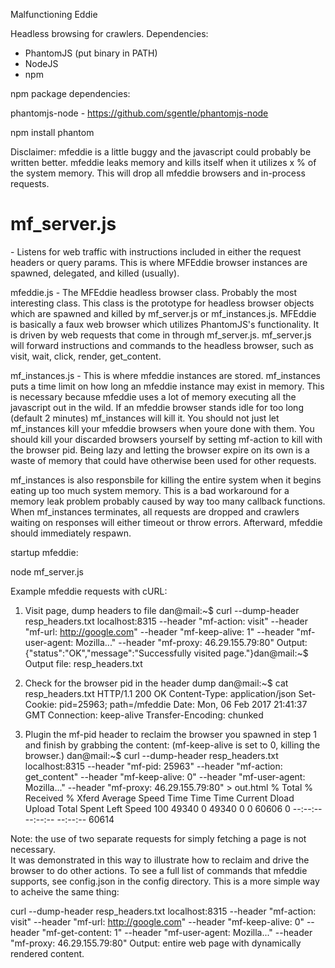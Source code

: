 Malfunctioning Eddie

Headless browsing for crawlers.
Dependencies:
- PhantomJS (put binary in PATH)
- NodeJS
- npm

npm package dependencies:

phantomjs-node - https://github.com/sgentle/phantomjs-node

npm install phantom

Disclaimer: mfeddie is a little buggy and the javascript could probably be written better.
mfeddie leaks memory and kills itself when it utilizes x % of the system memory.  This will
drop all mfeddie browsers and in-process requests.

<h1>mf_server.js</h1> - Listens for web traffic with instructions included in either the request
headers or query params.  This is where MFEddie browser instances are spawned, delegated,
and killed (usually).

mfeddie.js - The MFEddie headless browser class.  Probably the most interesting class.
This class is the prototype for headless browser objects which are spawned and killed
by mf_server.js or mf_instances.js.  MFEddie is basically a faux web browser which 
utilizes PhantomJS's functionality.  It is driven by web requests that come in through
mf_server.js.  mf_server.js will forward instructions and commands to the headless browser,
such as visit, wait, click, render, get_content.

mf_instances.js - This is where mfeddie instances are stored.  mf_instances puts a time limit
on how long an mfeddie instance may exist in memory.  This is necessary because mfeddie
uses a lot of memory executing all the javascript out in the wild.  If
an mfeddie browser stands idle for too long (default 2 minutes) mf_instances 
will kill it.  You should not just let mf_instances kill your mfeddie browsers when 
youre done with them.  You should kill your discarded browsers yourself by 
setting mf-action to kill with the browser pid.   Being lazy and letting the browser 
expire on its own is a waste of memory that could have otherwise been used for other requests.

mf_instances is also responsbile for killing the entire system when it begins
eating up too much system memory. This is a bad workaround for a memory leak problem
probably caused by way too many callback functions.  
When mf_instances terminates, all requests are dropped and crawlers waiting on
responses will either timeout or throw errors.  Afterward, mfeddie should immediately
respawn.

startup mfeddie:

node mf_server.js

Example mfeddie requests with cURL:

1. Visit page, dump headers to file
dan@mail:~$ curl --dump-header resp_headers.txt localhost:8315 --header "mf-action: visit" --header "mf-url: http://google.com" --header "mf-keep-alive: 1" --header "mf-user-agent: Mozilla..." --header "mf-proxy: 46.29.155.79:80" 
Output: {"status":"OK","message":"Successfully visited page."}dan@mail:~$ 
Output file: resp_headers.txt

2. Check for the browser pid in the header dump
dan@mail:~$ cat resp_headers.txt 
HTTP/1.1 200 OK
Content-Type: application/json
Set-Cookie: pid=25963; path=/mfeddie
Date: Mon, 06 Feb 2017 21:41:37 GMT
Connection: keep-alive
Transfer-Encoding: chunked

3. Plugin the mf-pid header to reclaim the browser you spawned in step 1 and finish by grabbing the content:
(mf-keep-alive is set to 0, killing the browser.)
dan@mail:~$ curl --dump-header resp_headers.txt localhost:8315 --header "mf-pid: 25963" --header "mf-action: get_content" --header "mf-keep-alive: 0" --header "mf-user-agent: Mozilla..." --header "mf-proxy: 46.29.155.79:80" > out.html 
  % Total    % Received % Xferd  Average Speed   Time    Time     Time  Current
                                 Dload  Upload   Total   Spent    Left  Speed
100 49340    0 49340    0     0  60606      0 --:--:-- --:--:-- --:--:-- 60614

Note: the use of two separate requests for simply fetching a page is not necessary.  
It was demonstrated in this way to illustrate how to reclaim and drive the browser 
to do other actions.  To see a full list of commands that mfeddie supports, see
config.json in the config directory.  This is a more simple way to acheive the same thing:

curl --dump-header resp_headers.txt localhost:8315 --header "mf-action: visit" --header "mf-url: http://google.com" --header "mf-keep-alive: 0" --header "mf-get-content: 1" --header "mf-user-agent: Mozilla..." --header "mf-proxy: 46.29.155.79:80" 
Output: entire web page with dynamically rendered content.
